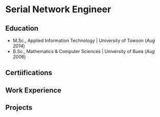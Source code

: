 # Serial Network Engineer

## Education
- M.Sc., Applied Information Technology | University of Towson (_Aug 2014_)								       					        		
- B.Sc., Mathematics & Computer Sciences | University of Buea (_Aug 2006_)

## Certiifications

## Work Experience

## Projects
